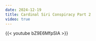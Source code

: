 ```yaml
---
date: 2024-12-19
title: Cardinal Siri Conspiracy Part 2
video: true
---
```



{{< youtube bZ9E6MfpSIA >}}
